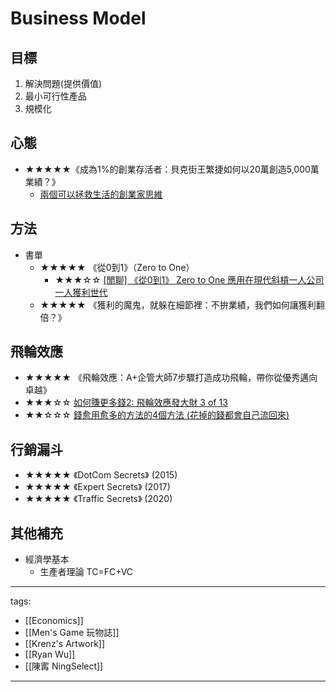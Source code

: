 # Business Model

## 目標
1. 解決問題(提供價值)
2. 最小可行性產品
3. 規模化

## 心態
* ★★★★★《成為1%的創業存活者：貝克街王繁捷如何以20萬創造5,000萬業績？》
  * [兩個可以拯救生活的創業家思維](https://youtu.be/5yVMIIhRWWA)

## 方法
* 書單
  * ★★★★★ 《從0到1》（Zero to One）
    * ★★★☆☆ [[閒聊] 《從0到1》 Zero to One 應用在現代斜槓一人公司一人獲利世代](https://youtu.be/BjzXWoOEdpU)
  * ★★★★★ 《獲利的魔鬼，就躲在細節裡：不拚業績，我們如何讓獲利翻倍？》

## 飛輪效應
  * ★★★★★ 《飛輪效應：A+企管大師7步驟打造成功飛輪，帶你從優秀邁向卓越》
  * ★★★☆☆ [如何賺更多錢2: 飛輪效應發大財 3 of 13](https://youtu.be/ldD2ws_hIVQ)
  * ★★☆☆☆ [錢愈用愈多的方法的4個方法 (花掉的錢都會自己流回來)](https://youtu.be/y7dc5z1RCLk)

## 行銷漏斗
* ★★★★★ 《DotCom Secrets》 (2015)
* ★★★★★ 《Expert Secrets》 (2017)
* ★★★★★ 《Traffic Secrets》 (2020)

## 其他補充
  * 經濟學基本
    * 生產者理論 TC=FC+VC


---
tags:
  - [[Economics]]
  - [[Men's Game 玩物誌]]
  - [[Krenz's Artwork]]
  - [[Ryan Wu]]
  - [[陳寗 NingSelect]]
  
---